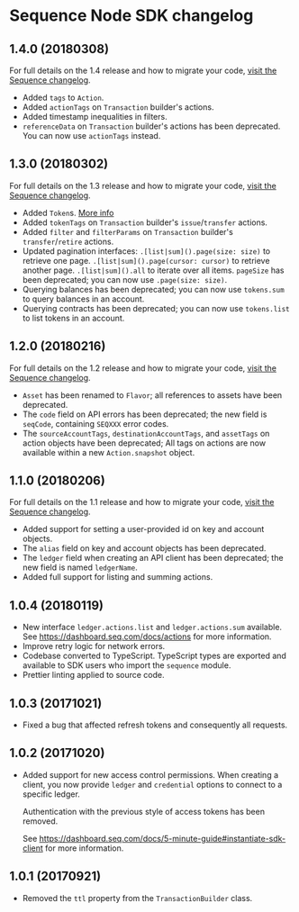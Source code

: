 # Sequence Node SDK changelog

## 1.4.0 (20180308)

For full details on the 1.4 release and how to migrate your code,
[visit the Sequence changelog](https://dashboard.seq.com/docs/changelog#release-v1-4).

* Added `tags` to `Action`.
* Added `actionTags` on `Transaction` builder's actions.
* Added timestamp inequalities in filters.
* `referenceData` on `Transaction` builder's actions has been deprecated. You
  can now use `actionTags` instead.

## 1.3.0 (20180302)

For full details on the 1.3 release and how to migrate your code,
[visit the Sequence changelog](https://dashboard.seq.com/docs/changelog#release-v1-3).

* Added `Token`s.
  [More info](https://dashboard.seq.com/docs/changelog#release-v1-3)
* Added `tokenTags` on `Transaction` builder's `issue`/`transfer` actions.
* Added `filter` and `filterParams` on `Transaction` builder's
  `transfer`/`retire` actions.
* Updated pagination interfaces: `.[list|sum]().page(size: size)` to retrieve
  one page. `.[list|sum]().page(cursor: cursor)` to retrieve another page.
  `.[list|sum]().all` to iterate over all items. `pageSize` has been deprecated;
  you can now use `.page(size: size)`.
* Querying balances has been deprecated; you can now use `tokens.sum` to query
  balances in an account.
* Querying contracts has been deprecated; you can now use `tokens.list` to list
  tokens in an account.

## 1.2.0 (20180216)

For full details on the 1.2 release and how to migrate your code,
[visit the Sequence changelog](https://dashboard.seq.com/docs/changelog#release-v1-2).

* `Asset` has been renamed to `Flavor`; all references to assets have been
  deprecated.
* The `code` field on API errors has been deprecated; the new field is
  `seqCode`, containing `SEQXXX` error codes.
* The `sourceAccountTags`, `destinationAccountTags`, and `assetTags` on action
  objects have been deprecated; All tags on actions are now available within a
  new `Action.snapshot` object.

## 1.1.0 (20180206)

For full details on the 1.1 release and how to migrate your code,
[visit the Sequence changelog](https://dashboard.seq.com/docs/changelog#release-v1-1).

* Added support for setting a user-provided id on key and account objects.
* The `alias` field on key and account objects has been deprecated.
* The `ledger` field when creating an API client has been deprecated; the new
  field is named `ledgerName`.
* Added full support for listing and summing actions.

## 1.0.4 (20180119)

* New interface `ledger.actions.list` and `ledger.actions.sum` available. See
  https://dashboard.seq.com/docs/actions for more information.
* Improve retry logic for network errors.
* Codebase converted to TypeScript. TypeScript types are exported and available
  to SDK users who import the `sequence` module.
* Prettier linting applied to source code.

## 1.0.3 (20171021)

* Fixed a bug that affected refresh tokens and consequently all requests.

## 1.0.2 (20171020)

* Added support for new access control permissions. When creating a client, you
  now provide `ledger` and `credential` options to connect to a specific ledger.

  Authentication with the previous style of access tokens has been removed.

  See https://dashboard.seq.com/docs/5-minute-guide#instantiate-sdk-client for
  more information.

## 1.0.1 (20170921)

* Removed the `ttl` property from the `TransactionBuilder` class.

